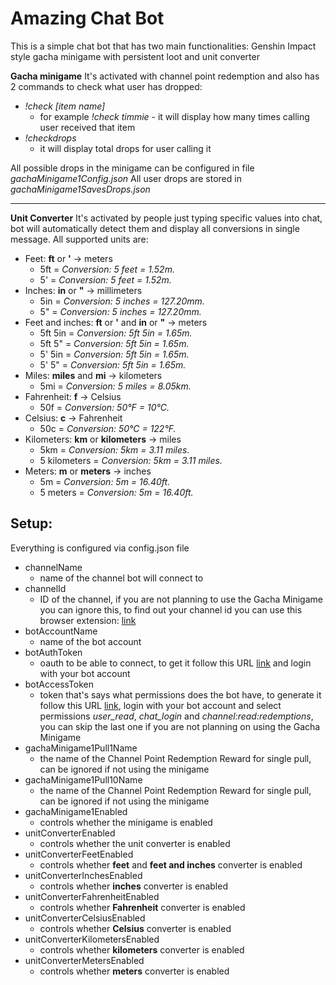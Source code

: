 # Amazing Chat Bot
This is a simple chat bot that has two main functionalities: Genshin Impact style gacha minigame with persistent loot and unit converter

**Gacha minigame**
It's activated with channel point redemption and also has 2 commands to check what user has dropped:
- *!check [item name]*
	- for example *!check timmie* -  it will display how many times calling user received that item
- *!checkdrops*
	- it will display total drops for user calling it

All possible drops in the minigame can be configured in file *gachaMinigame1Config.json*
All user drops are stored in *gachaMinigame1SavesDrops.json*

---

**Unit Converter**
It's activated by people just typing specific values into chat, bot will automatically detect them and display all conversions in single message.
All supported units are:
- Feet: **ft** or **'** -> meters
	- 5ft = *Conversion: 5 feet = 1.52m.*
	- 5' = *Conversion: 5 feet = 1.52m.*
- Inches: **in** or **"** -> millimeters
	- 5in = *Conversion: 5 inches = 127.20mm.*
	- 5" = *Conversion: 5 inches = 127.20mm.*
- Feet and inches: **ft** or **'** and **in** or **"** -> meters
	- 5ft 5in = *Conversion: 5ft 5in = 1.65m.*
	- 5ft 5" = *Conversion: 5ft 5in = 1.65m.*
	- 5' 5in = *Conversion: 5ft 5in = 1.65m.*
	- 5' 5" = *Conversion: 5ft 5in = 1.65m.*
- Miles: **miles** and **mi** -> kilometers
	- 5mi = *Conversion: 5 miles = 8.05km.*
- Fahrenheit: **f** -> Celsius
	- 50f = *Conversion: 50°F = 10°C.*
- Celsius: **c** -> Fahrenheit
	- 50c = *Conversion: 50°C = 122°F.*
- Kilometers: **km** or **kilometers** -> miles
	- 5km = *Conversion: 5km = 3.11 miles.*
	- 5 kilometers = *Conversion: 5km = 3.11 miles.*
- Meters: **m** or **meters** -> inches
	- 5m = *Conversion: 5m = 16.40ft.*
	- 5 meters = *Conversion: 5m = 16.40ft.*



## Setup:
Everything is configured via config.json file

- channelName
	-  name of the channel bot will connect to
- channelId
	-  ID of the channel, if you are not planning to use the Gacha Minigame you can ignore this, to find out your channel id you can use this browser extension: [link](https://chrome.google.com/webstore/detail/twitch-username-and-user/laonpoebfalkjijglbjbnkfndibbcoon)
- botAccountName
	-  name of the bot account
- botAuthToken
	-  oauth to be able to connect, to get it follow this URL [link](https://twitchapps.com/tmi/) and login with your bot account
- botAccessToken 
	- token that's says what permissions does the bot have, to generate it follow this URL [link](https://twitchtokengenerator.com/), login with your bot account and select permissions *user_read*, *chat_login* and *channel:read:redemptions*, you can skip the last one if you are not planning on using the Gacha Minigame
- gachaMinigame1Pull1Name 
	- the name of the Channel Point Redemption Reward for single pull, can be ignored if not using the minigame
- gachaMinigame1Pull10Name
	- the name of the Channel Point Redemption Reward for single pull, can be ignored if not using the minigame
- gachaMinigame1Enabled
	- controls whether the minigame is enabled
- unitConverterEnabled
	- controls whether the unit converter is enabled
- unitConverterFeetEnabled
	- controls whether **feet** and **feet and inches** converter is enabled
- unitConverterInchesEnabled
	- controls whether **inches** converter is enabled 
- unitConverterFahrenheitEnabled
	- controls whether **Fahrenheit** converter is enabled 
- unitConverterCelsiusEnabled
	- controls whether **Celsius** converter is enabled 
- unitConverterKilometersEnabled
	- controls whether **kilometers** converter is enabled 
- unitConverterMetersEnabled
	- controls whether **meters** converter is enabled
